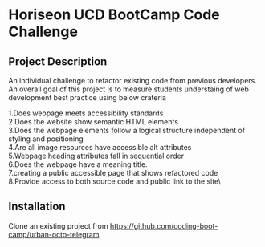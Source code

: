 # Horiseon UCD BootCamp Code Challenge
## Project Description
An individual challenge to refactor existing code from previous developers.
An overall goal of this project is to measure students understaing of web development best practice using below crateria

1.Does webpage meets accessibility standards\
2.Does the website show semantic HTML elements\
3.Does the webpage elements follow a logical structure independent of styling and positioning\
4.Are all image resources have accessible alt attributes\
5.Webpage heading attributes fall in sequential order\
6.Does the webpage have a meaning title.\
7.creating a public accessible page that shows refactored code\
8.Provide access to both source code and public link to the site\

## Installation
Clone an existing project from 
https://github.com/coding-boot-camp/urban-octo-telegram



